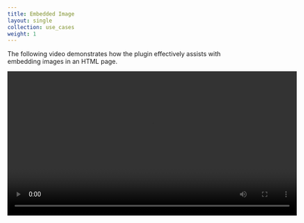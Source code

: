 ```yaml
---
title: Embedded Image
layout: single
collection: use_cases
weight: 1
---
```


The following video demonstrates how the plugin effectively assists with embedding images in an HTML page.

<video width="650" height="auto" controls preload="auto" autoplay="autoplay">
  <source src="assets/videos/embedded_image.mp4" type="video/mp4">
  Your browser does not support the video tag.
</video>